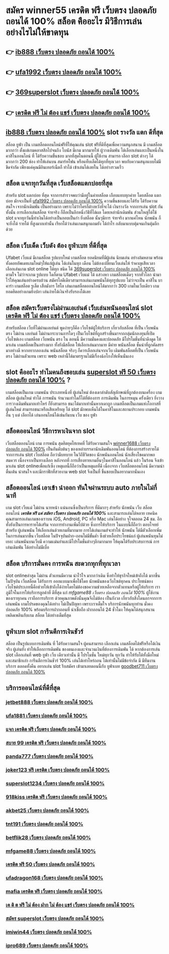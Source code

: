 # สมัคร winner55 เครดิต ฟรี เว็บตรง ปลอดภัย ถอนได้ 100% สล็อต  คืออะไร มีวิธีการเล่นอย่างไรไม่ให้ขาดทุน

## 👉 [ib888 เว็บตรง ปลอดภัย ถอนได้ 100%](https://ufabet.77m.io)
## 👉 [ufa1992 เว็บตรง ปลอดภัย ถอนได้ 100%](https://heylink.me/madam168)
## 👉 [369superslot เว็บตรง ปลอดภัย ถอนได้ 100%](https://ufastar356.io1.me)
## 👉 [เครดิต ฟรี ไม่ ต้อง แชร์ เว็บตรง ปลอดภัย ถอนได้ 100%](https://ufa877.77m.io)

##  [ib888 เว็บตรง ปลอดภัย ถอนได้ 100%](https://heylink.me/madam168) slot  รางวัล แตก ดีที่สุด

สล็อต  ยูฟ่า  เป็น เกมสล็อตออนไลน์ฟรีที่ให้คุณเล่น slot ฟรีที่ดีที่สุดเพื่อความสนุกสนาน มี เกมสล็อตมากกว่า ตั้งแต่เกมคลาสสิกไปจนถึง โบนัส มีเกม มากมายให้ ผู้วางเดิมพัน ได้เลือกเล่นและเป็นหนึ่งใน คาสิโนออนไลน์   ที่ ได้รับความชื่นชอบ มากที่สุดในตอนนี้  ผู้ใช้งาน   สามารถ เลือก slot ต่างๆ ได้มากกว่า 200 ช่อง   ทำให้เล่นบน สมาร์ทโฟน หรือแท็บเล็ตได้ทุกที่ทุกเวลา พบกับความสนุกแบบไม่มีขีดจำกัด เพียงแค่คุณมีอินเทอร์เน็ตก็ ทำได้ เข้าเล่นได้เลยใน ได้อย่างรวดเร็ว  


## สล็อต  แจกทุกวันที่สุด เว็บสล็อตแตกบ่อยที่สุด

สำหรับ slot  แตกบ่อย ที่สุด จากการสำรวจพบว่ามีอยู่ในค่ายสล็อต เกือบแทบทุกค่าย โดยสล็อต  แตกบ่อย  มักจะเป็นที่ [ufa1992 เว็บตรง ปลอดภัย ถอนได้ 100%](https://ufastar356.io1.me) ความชื่นชอบและได้รับ  ได้รับความสนใจ เจากนักเดิมพัน  เป็นอย่างมาก  เพราะไม่ว่าใครก็ต่างหวังที่จะได้ เงินรางวัล  จากการเล่น slot กันทั้งนั้น การเลือกเล่นสล็อต  จ่ายจริง  ก็ถือเป็นอีกหนึ่งวิธีที่ได้ผล โดยเหล่านักเดิมพัน  ส่วนใหญ่ได้ใช้ slot  แจกทุกวันนี้ทำเงินได้อย่างเป็นกอบเป็นกำ ยิ่งสล็อต นั้นๆมีการ จ่ายจริง  มากแค่ไหน  นักพนัน  ก็จะยิ่งได้ รายได้ ที่สูงมากเท่านั้น เรียกได้ว่าเล่นเกมสนุกแถมยัง ได้กำไร  กลับมาแบบคุ้มจนเกินคุ้มอีกด้วย


##  สล็อต  เว็บเด็ด เว็บดัง ต้อง  ยูฟ่าเบท ที่ดีที่สุด

 Ufabet เว็บแม่ มีเกมสล็อต รูปแบบใหม่ เกมสล็อต ยอดนิยมที่มีผู้เล่น นิยมเล่น อย่างล้มหลาม พร้อมทั้งคอยอัพเดทเกมใหม่ๆให้แก่ผู้เล่น ได้เล่นในทุก เดือน  ไม่ต้องเปลี่ยนเว็บเล่นให้ รำคาญเสียเวลา เลือกเล่นเกม slot online ได้ทุก ชนิด ได้ [369superslot เว็บตรง ปลอดภัย ถอนได้ 100%](https://ufa877.77m.io) ตามใจ  ไม่ว่าจะเกม รูปแบบ ใดก็ตาม  Ufabet เว็บแม่ ได้ แสวงหา เกมสล็อตเด็ดๆ จากทั่วโลก  นำมาไว้ให้คุณเล่นอย่างครบถ้วน  สมัครไอดีเดียวสามารถเล่นเกมพนันได้ทุกรูปแบบ ไม่ว่าจะเป็น คาสิโน บาคาร่า เกมสล็อต  รูเล็ต เสือมังกร ไฮโล เล่นเกมสล็อตออนไลน์ได้มากกว่า 300 เกมในเว็บเดียว เกมยอดฮิตอย่างเกมยิงปลา เล่นง่ายได้เงินจริงรับรองได้เลย


## สล็อต  สมัครเว็บตรงไม่ผ่านเอเย่นต์    เว็บเล่นพนันออนไลน์ slot [เครดิต ฟรี ไม่ ต้อง แชร์ เว็บตรง ปลอดภัย ถอนได้ 100%](https://heylink.me/madam168) 

สำหรับสล็อต   เว็บที่ไม่ผ่านเอเย่นต์ พูดง่ายๆก็คือ เว็บไซต์ผู้ให้บริการ เกี่ยวกับสล็อต  ที่เป็น  เว็บพนัน ตรง   ไม่ผ่าน เอเย่นต์  ไม่ผ่านกระบวนการใดๆ เป็นเว็บไซต์ที่ถูกสร้างขึ้นมาจากกลุ่มนักลงทุนที่เปิดเว็บไซต์เอง เกมสล็อต   เว็บพนัน ตรง  ใน ตอนนี้ มีความมั่นคงและปลอดภัย มีโปรโมชั่นที่น่าดึงดูด ให้มาเล่น เกมสล็อตเป็นอย่างมาก ทั้งยังมีสล็อต ให้เลือกเล่นมากมาย มีค่าย พนันสล็อต ชั้นนำที่ถูกคัดสรรมาอย่างดี หากอยากลองเล่น พนันสล็อต จริงๆ ก็ควรเลือกเล่นจากเว็บ เดิมพันสล็อตที่เป็น  เว็บพนัน ตรง   ไม่ผ่านตัวแทน  เพราะ web เหล่านี้ได้มาตรฐานไม่มีเรื่องฉ้อโกงให้เห็นนั่นเอง


##  slot  คืออะไร ทำไมคนถึงชอบเล่น [superslot ฟรี 50 เว็บตรง ปลอดภัย ถอนได้ 100%](https://heylink.me/madam168) ?

 เกมสล็อตเป็นเกม เกมพนัน ประเภทหนึ่งที่ ผู้เล่นใหม่ ต้องเดาลำดับสัญลักษณ์ที่ถูกต้องบนเครื่อง เกมสล็อต  ผู้เล่นใหม่  ทำได้   การพนัน จำนวนเท่าใดก็ได้ที่ต้องการ การเดิมพัน ในการหมุน ครั้งเดียว ยิ่งวาง  การวางเดิมพันมากเท่าไหร่ ก็ยิ่งสามารถ ชนะได้มากเท่านั้นหากเดาถูก  เกมสล็อตเป็นเกมแห่งโอกาสที่ ผู้เล่นใหม่ สามารถชนะหรือเสียเหรียญ ได้  slot มักพบเห็นได้ในคาสิโนและสถานประกอบ เกมพนัน อื่น ๆ แต่ เลือกได้ เล่นออนไลน์ได้เช่นกันบน เว็บ ของ ยูฟ่า


## สล็อตออนไลน์  วิธีการหาเงินจาก slot 

 เว็บสล็อตออนไลน์  เกม การพนัน สุดฮิตยุคไฮเทคที่  ได้รับความสนใจ [winner1688 เว็บตรง ปลอดภัย ถอนได้ 100%](https://heylink.me/madam168) เป็นอันดับต้นๆ ของเหล่าบรรดานักเดิมพันออนไลน์  ที่ต้องการสร้างรายได้จากการเล่น slot  เว็บสล็อต ถือว่ามีบทบาท ในวิถีชีวิตของ นักพนันออนไลน์ นักเสี่ยงโชคมากพอสมควร เนื่องจากเป็นทางเลือก หลังจากที่ การเสี่ยงทายเกมอื่นๆในคาสิโนออนไลน์   แล้ว ในร้อน  จึงเข้ามาเล่น slot onlineเพื่อแก้เซ็ง เหตุผลนี้ก็ถือว่าเป็นเหตุผลที่ดี เนื่องจาก เว็บสล็อตออนไลน์  มีความน่าตื่นเต้น น่าสนใจ และมีกราฟิกที่สวยงาม  web slot จึงเป็นที่ ชื่นชอบเป็นอยากมากนั่นเอง


##  สล็อตออนไลน์  เอาเข้า  นำออก ทันใจผ่านระบบ auto ภายในไม่กี่นาที 

เกม slot  เว็บแม่ ไม่ผ่าน นายหน้า แน่นอนซึ่งเป็นบริการ ที่ดีมากๆ  สำหรับ นักพนัน เว็บ สล็อตออนไลน์ ***เครดิต ฟรี แค่ สมัคร เว็บตรง ปลอดภัย ถอนได้ 100%***  และสามารถเล่นได้หลาย เทคนิค  คุณสามารถเล่นเกมของเราบน iOS, Android, PC หรือ Mac เล่นได้อย่าง จุใจตลอด 24 ชม. อีกทั้งยังเป็นการหารายได้เสริม จากการทำงานเพิ่มไปด้วย ซึ่งการให้บริการ ในแบบนี้ก็ถือว่า ตอบโจทย์ สำหรับ ผู้เล่นพนัน ให้เลือกเล่นด้วยเกมที่มากมาย การได้เล่นเกมส์จะทำให้ นักพนัน ได้มีตัวเลือกเพิ่มในการเล่นมากขึ้น เว็บสล็อต ในปัจจุบันฝาก-ถอนไม่มีขั้นต่ำ ซึ่งช่วยเอื้อประโยชน์แก่  ผู้เล่นพนันทุนไม่เยอะ เล่นพนันบนเว็บมี ความแม่นยำและมีโปรโมชั่นต่างๆอีกมากมาย ให้คุณได้รับประสบการณ์  การเล่นเดิมพัน ได้อย่างไม่มีเบื่อ

## สล็อต  บริการมั่นคง การพนัน  สะดวกทุกที่ทุกเวลา

 slot onlineล่าสุด ไม่ผ่าน ตัวแทนมีความ น่าไว้ใจ มากกว่าเดิม ซึ่งทำให้ธุรกิจใหม่เข้าถึงได้  มากขึ้นในปัจุบัน เว็บสล็อต ได้รับการ ออกแบบมาเพื่อใช้โดย นักพนันของเว็บไซต์ทุกคน ประโยชน์ของ เว็บไซต์ประเภทนี้คือช่วยให้เข้าถึงได้ง่ายโดยไม่ต้องขอความช่วยเหลือจากตัวแทนหรือผู้ให้บริการ เราภูมิใจในการให้บริการลูกค้าที่ ดีที่สุด แก่ *mfgame88 เว็บตรง ปลอดภัย ถอนได้ 100%* ผู้ใช้งาน ของเราทุกคน เราถือการบริการ ด้วยคุณภาพดังนั้นคุณจึงไม่ต้อง เป็นกังวล เกี่ยวกับสิ่งใดนอกจากการ เล่นพนัน เกมโปรดของคุณได้อย่าง ไม่เป็นปัญหา เพราะเราเต็มใจ บริการนักพนันทุกท่าน  มั่งคงปลอดภัย 100% พร้อมบริการฝากถอนที่ น่าเชื่อถือ ฝากถอนได้  24 ชั่วโมง ให้คุณได้สนุกสนานเพลิดเพลินกับเกม  สล็อต ได้อย่างเต็มที่สุด


## ยูฟ่าเบท  slot  การีนตีการเงินชัวร์

สล็อต เป็นรูปแบบการเดิมพัน ที่  ได้รับความสนใจ ผู้คนสามารถ เลือกเล่น เกมสล็อตได้ฟรีหรือได้เงินจริง ผู้เล่นยัง  ทำให้เลือกการเดิมพัน ของตนเองและจำนวนเงินที่ต้องการเดิมพัน ได้ หากต้องการเล่น slot เลือกเล่นที่ web   ยูฟ่า  เว็บ เดียวเท่านั้น มี โปรโมชั่น  ใหม่ทุกวัน ทุกวัน   ทำให้รับได้ทั้งมือใหม่ และสมาชิกเก่า การีนตีการเงินชัวร์ 100% เล่นได้เท่าไหร่ถอน ได้เท่านั้นไม่มีข้อจำกัด มี มีทีมงาน บริการ ตลอดทั้งคืน  อยากเล่น slot รีบสมัคร เข้ามาเลยตอนนี้กับ ยูฟ่าเบท [goodbet711 เว็บตรง ปลอดภัย ถอนได้ 100%](https://ufastar356.77m.io) 


## บริการออนไลน์ที่ดีที่สุด

### [jetbet888 เว็บตรง ปลอดภัย ถอนได้ 100%](https://atom.io/themes/panama888%20เว็บตรง%20ปลอดภัย%20ถอนได้%20100%)
### [ufa1881 เว็บตรง ปลอดภัย ถอนได้ 100%](https://atom.io/themes/460bet%20เว็บตรง%20ปลอดภัย%20ถอนได้%20100%)
### [แจก เครดิต ฟรี เว็บตรง ปลอดภัย ถอนได้ 100%](https://atom.io/themes/superslot%20เครดิต%20ฟรี%2050%20ไม่%20ต้อง%20แชร์%20เว็บตรง%20ปลอดภัย%20ถอนได้%20100%)
### [สบาย 99 เครดิต ฟรี เว็บตรง ปลอดภัย ถอนได้ 100%](https://atom.io/themes/pgking168%20เว็บตรง%20ปลอดภัย%20ถอนได้%20100%)
### [panda777 เว็บตรง ปลอดภัย ถอนได้ 100%](https://atom.io/themes/pogba55%20เว็บตรง%20ปลอดภัย%20ถอนได้%20100%)
### [joker123 ฟรี เครดิต เว็บตรง ปลอดภัย ถอนได้ 100%](https://atom.io/themes/superslot%20ฟรี%2050%20เว็บตรง%20ปลอดภัย%20ถอนได้%20100%)
### [superslot1234 เว็บตรง ปลอดภัย ถอนได้ 100%](https://atom.io/themes/betflik789%20เว็บตรง%20ปลอดภัย%20ถอนได้%20100%)
### [918kiss เครดิต ฟรี เว็บตรง ปลอดภัย ถอนได้ 100%](https://atom.io/themes/sa6699%20เว็บตรง%20ปลอดภัย%20ถอนได้%20100%)
### [akbet25 เว็บตรง ปลอดภัย ถอนได้ 100%](https://atom.io/themes/168superslot%20เว็บตรง%20ปลอดภัย%20ถอนได้%20100%)
### [tnt191 เว็บตรง ปลอดภัย ถอนได้ 100%](https://atom.io/themes/333be%20เว็บตรง%20ปลอดภัย%20ถอนได้%20100%)
### [betflik28 เว็บตรง ปลอดภัย ถอนได้ 100%](https://atom.io/themes/hengjing168%20เว็บตรง%20ปลอดภัย%20ถอนได้%20100%)
### [mfgame88 เว็บตรง ปลอดภัย ถอนได้ 100%](https://atom.io/themes/bethub365%20เว็บตรง%20ปลอดภัย%20ถอนได้%20100%)
### [เครดิต ฟรี 50 เว็บตรง ปลอดภัย ถอนได้ 100%](https://atom.io/themes/เครดิต%20ฟรี%20ไม่%20ต้อง%20ฝาก%20เว็บตรง%20ปลอดภัย%20ถอนได้%20100%)
### [ufadragon168 เว็บตรง ปลอดภัย ถอนได้ 100%](https://atom.io/themes/ufago77%20เว็บตรง%20ปลอดภัย%20ถอนได้%20100%)
### [mafia เครดิต ฟรี เว็บตรง ปลอดภัย ถอนได้ 100%](https://atom.io/themes/bestslot789%20เว็บตรง%20ปลอดภัย%20ถอนได้%20100%)
### [เค ดิ ต ฟรี ไม่ ต้อง ฝาก ไม่ ต้อง แชร์ เว็บตรง ปลอดภัย ถอนได้ 100%](https://atom.io/themes/เครดิต%20ฟรี%20ไม่มี%20เงื่อนไข%20เว็บตรง%20ปลอดภัย%20ถอนได้%20100%)
### [สมัคร superslot เว็บตรง ปลอดภัย ถอนได้ 100%](https://atom.io/themes/lava009%20เว็บตรง%20ปลอดภัย%20ถอนได้%20100%)
### [imiwin44 เว็บตรง ปลอดภัย ถอนได้ 100%](https://atom.io/themes/ufamobile%20เว็บตรง%20ปลอดภัย%20ถอนได้%20100%)
### [ipro689 เว็บตรง ปลอดภัย ถอนได้ 100%](https://atom.io/themes/tb99bet%20เว็บตรง%20ปลอดภัย%20ถอนได้%20100%)